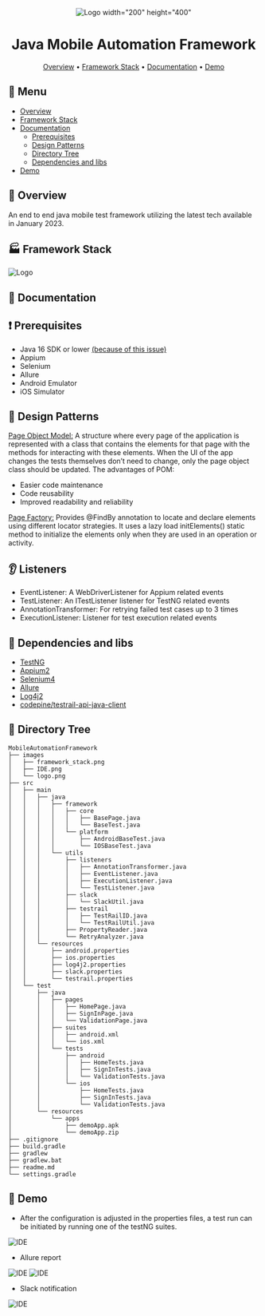 <div align="center">

![Logo width="200" height="400"](images/logo.png)

# Java Mobile Automation Framework

[//]: # (![Badge]&#40;https://img.shields.io/badge/badge-badge-brightgreen&#41;)

[//]: # (![Badge]&#40;https://img.shields.io/badge/badge-badge-brightgreen&#41;)

[//]: # (![Badge]&#40;https://img.shields.io/badge/badge-badge-brightgreen&#41;)

[Overview](#scroll-overview)
•
[Framework Stack](#rice_scene-screenshot)
•
[Documentation](#blue_book-documentation)
•
[Demo](#dvd-demo)
</div>

## :bookmark_tabs: Menu

- [Overview](#scroll-overview)
- [Framework Stack](#rice_scene-screenshot)
- [Documentation](#blue_book-documentation)
    - [Prerequisites](#exclamation-requirements)
    - [Design Patterns](#rice_scene-design-patterns)
    - [Directory Tree](#open_file_folder-directory-tree)
    - [Dependencies and libs](#heavy_check_mark-dependencies-and-libs)
- [Demo](#dvd-demo)

## :scroll: Overview

An end to end java mobile test framework utilizing the latest tech available in January 2023.

## :factory: Framework Stack

![Logo](images/framework_stack.png)

## :blue_book: Documentation

## :exclamation: Prerequisites

- Java 16 SDK or lower [(because of this issue)](https://github.com/appium/java-client/issues/1619)
- Appium
- Selenium
- Allure 
- Android Emulator
- iOS Simulator

## :rice_scene: Design Patterns

[Page Object Model:](https://www.selenium.dev/documentation/test_practices/encouraged/page_object_models/) A structure where every page of the 
application is represented with a class that contains the elements for that page with the methods 
for interacting with these elements. When the UI of the app changes the tests themselves don’t need to change,
only the page object class should be updated. The advantages of POM:
- Easier code maintenance
- Code reusability
- Improved readability and reliability

[Page Factory:](https://www.testim.io/blog/page-factory-in-selenium/) Provides @FindBy annotation to locate and declare elements using different locator strategies. 
It uses a lazy load initElements() static method to initialize the elements only when they are used in an operation 
or activity.

## :ear: Listeners

- EventListener: A WebDriverListener for Appium related events
- TestListener: An ITestListener listener for TestNG related events
- AnnotationTransformer: For retrying failed test cases up to 3 times
- ExecutionListener: Listener for test execution related events

## :floppy_disk: Dependencies and libs

- [TestNG](https://testng.org/doc/documentation-main.html)
- [Appium2](https://github.com/appium/appium)
- [Selenium4](https://github.com/SeleniumHQ/selenium)
- [Allure](https://docs.qameta.io/allure/)
- [Log4j2](https://logging.apache.org/log4j/2.x/)
- [codepine/testrail-api-java-client](https://github.com/codepine/testrail-api-java-client)

## :open_file_folder: Directory Tree

```
MobileAutomationFramework
├── images
│   ├── framework_stack.png
│   ├── IDE.png
│   └── logo.png
├── src
│   ├── main
│   │   ├── java
│   │   │   ├── framework
│   │   │   │   ├── core
│   │   │   │   │   ├── BasePage.java
│   │   │   │   │   └── BaseTest.java
│   │   │   │   └── platform
│   │   │   │       ├── AndroidBaseTest.java
│   │   │   │       └── IOSBaseTest.java
│   │   │   └── utils
│   │   │       ├── listeners
│   │   │       │   ├── AnnotationTransformer.java
│   │   │       │   ├── EventListener.java
│   │   │       │   ├── ExecutionListener.java
│   │   │       │   └── TestListener.java
│   │   │       ├── slack
│   │   │       │   └── SlackUtil.java
│   │   │       ├── testrail
│   │   │       │   ├── TestRailID.java
│   │   │       │   └── TestRailUtil.java
│   │   │       ├── PropertyReader.java
│   │   │       └── RetryAnalyzer.java
│   │   └── resources
│   │       ├── android.properties
│   │       ├── ios.properties
│   │       ├── log4j2.properties
│   │       ├── slack.properties
│   │       └── testrail.properties
│   └── test
│       ├── java
│       │   ├── pages
│       │   │   ├── HomePage.java
│       │   │   ├── SignInPage.java
│       │   │   └── ValidationPage.java
│       │   ├── suites
│       │   │   ├── android.xml
│       │   │   └── ios.xml
│       │   └── tests
│       │       ├── android
│       │       │   ├── HomeTests.java
│       │       │   ├── SignInTests.java
│       │       │   └── ValidationTests.java
│       │       └── ios
│       │           ├── HomeTests.java
│       │           ├── SignInTests.java
│       │           └── ValidationTests.java
│       └── resources
│           └── apps
│               ├── demoApp.apk
│               └── demoApp.zip
├── .gitignore
├── build.gradle
├── gradlew
├── gradlew.bat
├── readme.md
└── settings.gradle
```
## :dvd: Demo

- After the configuration is adjusted in the properties files, a test run can be initiated by running one of the testNG suites.

![IDE](images/test_run.gif)

- Allure report

![IDE](images/allure_1.png)
![IDE](images/allure_2.png)

- Slack notification
  
![IDE](images/slack.png)